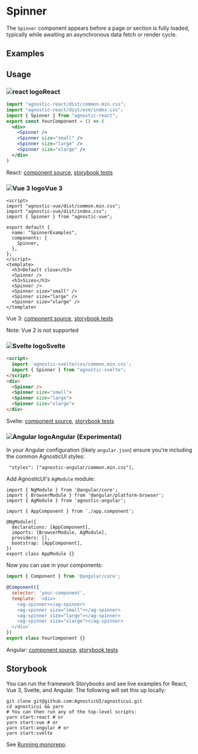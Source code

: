 # Spinner

The `Spinner` component appears before a page or section is fully loaded, typically while awaiting an asynchronous data fetch or render cycle.

<div class="mbs24"></div>

## Examples

<div class="mbe24"></div>

<SpinnerExamples />

<script>
import SpinnerExamples from '../../components/SpinnerExamples.vue'
import { Alert } from "agnostic-vue";

export default {
  components: { Alert, SpinnerExamples }
}
</script>

<div class="mbe32"></div>

## Usage

<div class="flex">
  <h3 id="react" tabindex="-1">
    <img src="/images/React-icon.svg" alt="react logo">React
  </h3>
</div>

```jsx
import "agnostic-react/dist/common.min.css";
import "agnostic-react/dist/esm/index.css";
import { Spinner } from "agnostic-react";
export const YourComponent = () => (
  <div>
    <Spinner />
    <Spinner size="small" />
    <Spinner size="large" />
    <Spinner size="xlarge" />
  </div>
)
```

React: [component source](https://github.com/AgnosticUI/agnosticui/blob/master/agnostic-react/src/Spinner.tsx), [storybook tests](https://github.com/AgnosticUI/agnosticui/blob/master/agnostic-react/src/stories/Spinner.stories.tsx)

<div class="mbe32"></div>

<div class="flex">
  <h3 id="vue-3" tabindex="-1">
    <img src="/images/Vue-icon.svg" alt="Vue 3 logo">Vue 3
  </h3>
</div>

```vue
<script>
import "agnostic-vue/dist/common.min.css";
import "agnostic-vue/dist/index.css";
import { Spinner } from "agnostic-vue";

export default {
  name: "SpinnerExamples",
  components: {
    Spinner,
  },
};
</script>
<template>
  <h3>Default close</h3>
  <Spinner />
  <h3>Sizes</h3>
  <Spinner />
  <Spinner size="small" />
  <Spinner size="large" />
  <Spinner size="xlarge" />
</template>
```


Vue 3: [component source](https://github.com/AgnosticUI/agnosticui/blob/master/agnostic-vue/src/components/Spinner.vue), [storybook tests](https://github.com/AgnosticUI/agnosticui/blob/master/agnostic-vue/src/stories/Spinner.stories.js)

<div class="mbe24"></div>

<Alert type="warning">Note: Vue 2 is not supported</Alert>

<div class="mbe32"></div>


<div class="flex">
  <h3 id="svelte" tabindex="-1">
    <img src="/images/Svelte-icon.svg" alt="Svelte logo">Svelte
  </h3>
</div>

```html
<script>
  import 'agnostic-svelte/css/common.min.css';
  import { Spinner } from "agnostic-svelte";
</script>
<div>
  <Spinner />
  <Spinner size="small">
  <Spinner size="large">
  <Spinner size="xlarge">
</div>
```

Svelte: [component source](https://github.com/AgnosticUI/agnosticui/blob/master/agnostic-svelte/src/lib/components/Spinner/Spinner.svelte), [storybook tests](https://github.com/AgnosticUI/agnosticui/blob/master/agnostic-svelte/src/lib/components/Spinner/Spinner.stories.js)


<div class="flex">
  <h3 id="angular" tabindex="-1">
    <img src="/images/Angular-icon.svg" alt="Angular logo">Angular (Experimental)
  </h3>
</div>

In your Angular configuration (likely `angular.json`) ensure you're including
the common AgnosticUI styles:

<div class="mbe16"></div>

` "styles": ["agnostic-angular/common.min.css"],`

<div class="mbe24"></div>

Add AgnosticUI's `AgModule` module:

```js{3,9}
import { NgModule } from '@angular/core';
import { BrowserModule } from '@angular/platform-browser';
import { AgModule } from 'agnostic-angular';

import { AppComponent } from './app.component';

@NgModule({
  declarations: [AppComponent],
  imports: [BrowserModule, AgModule],
  providers: [],
  bootstrap: [AppComponent],
})
export class AppModule {}
```

Now you can use in your components:

```js
import { Component } from '@angular/core';

@Component({
  selector: 'your-component',
  template: `<div>
    <ag-spinner></ag-spinner>
    <ag-spinner size="small"></ag-spinner>
    <ag-spinner size="large"></ag-spinner>
    <ag-spinner size="xlarge"></ag-spinner>
  </div>`
})
export class YourComponent {}
```


Angular: [component source](https://github.com/AgnosticUI/agnosticui/blob/master/agnostic-angular/libs/ag/src/lib/spinner.component.ts), [storybook tests](https://github.com/AgnosticUI/agnosticui/blob/master/agnostic-angular/libs/ag/src/lib/spinner.component.stories.ts)

<div class="mbe32"></div>

## Storybook

You can run the framework Storybooks and see live examples for React, Vue 3, Svelte, and Angular. The following will set this up locally:

```shell
git clone git@github.com:AgnosticUI/agnosticui.git
cd agnosticui && yarn
# You can then run any of the top-level scripts:
yarn start:react # or
yarn start:vue # or
yarn start:angular # or
yarn start:svelte
```

See [Running monorepo](https://github.com/AgnosticUI/agnosticui/blob/master/CONTRIBUTING.md#running-monorepo).
